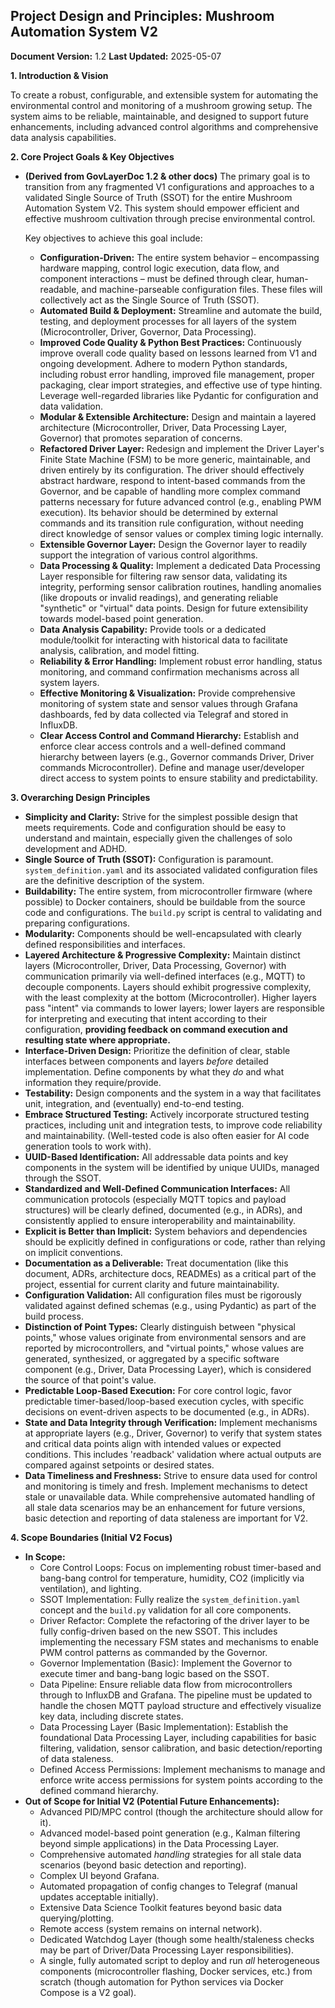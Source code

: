 ## Project Design and Principles: Mushroom Automation System V2

**Document Version:** 1.2
**Last Updated:** 2025-05-07

**1. Introduction & Vision**

To create a robust, configurable, and extensible system for automating the environmental control and monitoring of a mushroom growing setup. The system aims to be reliable, maintainable, and designed to support future enhancements, including advanced control algorithms and comprehensive data analysis capabilities.

**2. Core Project Goals & Key Objectives**

- **(Derived from GovLayerDoc 1.2 & other docs)**
The primary goal is to transition from any fragmented V1 configurations and approaches to a validated Single Source of Truth (SSOT) for the entire Mushroom Automation System V2. This system should empower efficient and effective mushroom cultivation through precise environmental control.
    
    Key objectives to achieve this goal include:
    
    - **Configuration-Driven:** The entire system behavior – encompassing hardware mapping, control logic execution, data flow, and component interactions – must be defined through clear, human-readable, and machine-parseable configuration files. These files will collectively act as the Single Source of Truth (SSOT).
    - **Automated Build & Deployment:** Streamline and automate the build, testing, and deployment processes for all layers of the system (Microcontroller, Driver, Governor, Data Processing).
    - **Improved Code Quality & Python Best Practices:** Continuously improve overall code quality based on lessons learned from V1 and ongoing development. Adhere to modern Python standards, including robust error handling, improved file management, proper packaging, clear import strategies, and effective use of type hinting. Leverage well-regarded libraries like Pydantic for configuration and data validation.
    - **Modular & Extensible Architecture:** Design and maintain a layered architecture (Microcontroller, Driver, Data Processing Layer, Governor) that promotes separation of concerns.
    - **Refactored Driver Layer:** Redesign and implement the Driver Layer's Finite State Machine (FSM) to be more generic, maintainable, and driven entirely by its configuration. The driver should effectively abstract hardware, respond to intent-based commands from the Governor, and be capable of handling more complex command patterns necessary for future advanced control (e.g., enabling PWM execution). Its behavior should be determined by external commands and its transition rule configuration, without needing direct knowledge of sensor values or complex timing logic internally.
    - **Extensible Governor Layer:** Design the Governor layer to readily support the integration of various control algorithms.
    - **Data Processing & Quality:** Implement a dedicated Data Processing Layer responsible for filtering raw sensor data, validating its integrity, performing sensor calibration routines, handling anomalies (like dropouts or invalid readings), and generating reliable "synthetic" or "virtual" data points. Design for future extensibility towards model-based point generation.
    - **Data Analysis Capability:** Provide tools or a dedicated module/toolkit for interacting with historical data to facilitate analysis, calibration, and model fitting.
    - **Reliability & Error Handling:** Implement robust error handling, status monitoring, and command confirmation mechanisms across all system layers.
    - **Effective Monitoring & Visualization:** Provide comprehensive monitoring of system state and sensor values through Grafana dashboards, fed by data collected via Telegraf and stored in InfluxDB.
    - **Clear Access Control and Command Hierarchy:** Establish and enforce clear access controls and a well-defined command hierarchy between layers (e.g., Governor commands Driver, Driver commands Microcontroller). Define and manage user/developer direct access to system points to ensure stability and predictability.

**3. Overarching Design Principles**

- **Simplicity and Clarity:** Strive for the simplest possible design that meets requirements. Code and configuration should be easy to understand and maintain, especially given the challenges of solo development and ADHD.
- **Single Source of Truth (SSOT):** Configuration is paramount. `system_definition.yaml` and its associated validated configuration files are the definitive description of the system.
- **Buildability:** The entire system, from microcontroller firmware (where possible) to Docker containers, should be buildable from the source code and configurations. The `build.py` script is central to validating and preparing configurations.
- **Modularity:** Components should be well-encapsulated with clearly defined responsibilities and interfaces.
- **Layered Architecture & Progressive Complexity:** Maintain distinct layers (Microcontroller, Driver, Data Processing, Governor) with communication primarily via well-defined interfaces (e.g., MQTT) to decouple components. Layers should exhibit progressive complexity, with the least complexity at the bottom (Microcontroller). Higher layers pass "intent" via commands to lower layers; lower layers are responsible for interpreting and executing that intent according to their configuration, **providing feedback on command execution and resulting state where appropriate.**
- **Interface-Driven Design:** Prioritize the definition of clear, stable interfaces between components and layers *before* detailed implementation. Define components by what they *do* and what information they require/provide.
- **Testability:** Design components and the system in a way that facilitates unit, integration, and (eventually) end-to-end testing.
- **Embrace Structured Testing:** Actively incorporate structured testing practices, including unit and integration tests, to improve code reliability and maintainability. (Well-tested code is also often easier for AI code generation tools to work with).
- **UUID-Based Identification:** All addressable data points and key components in the system will be identified by unique UUIDs, managed through the SSOT.
- **Standardized and Well-Defined Communication Interfaces:** All communication protocols (especially MQTT topics and payload structures) will be clearly defined, documented (e.g., in ADRs), and consistently applied to ensure interoperability and maintainability.
- **Explicit is Better than Implicit:** System behaviors and dependencies should be explicitly defined in configurations or code, rather than relying on implicit conventions.
- **Documentation as a Deliverable:** Treat documentation (like this document, ADRs, architecture docs, READMEs) as a critical part of the project, essential for current clarity and future maintainability.
- **Configuration Validation:** All configuration files must be rigorously validated against defined schemas (e.g., using Pydantic) as part of the build process.
- **Distinction of Point Types:** Clearly distinguish between "physical points," whose values originate from environmental sensors and are reported by microcontrollers, and "virtual points," whose values are generated, synthesized, or aggregated by a specific software component (e.g., Driver, Data Processing Layer), which is considered the source of that point's value.
- **Predictable Loop-Based Execution:** For core control logic, favor predictable timer-based/loop-based execution cycles, with specific decisions on event-driven aspects to be documented (e.g., in ADRs).
- **State and Data Integrity through Verification:** Implement mechanisms at appropriate layers (e.g., Driver, Governor) to verify that system states and critical data points align with intended values or expected conditions. This includes 'readback' validation where actual outputs are compared against setpoints or desired states.
- **Data Timeliness and Freshness:** Strive to ensure data used for control and monitoring is timely and fresh. Implement mechanisms to detect stale or unavailable data. While comprehensive automated handling of all stale data scenarios may be an enhancement for future versions, basic detection and reporting of data staleness are important for V2.

**4. Scope Boundaries (Initial V2 Focus)**

- **In Scope:**
    - Core Control Loops: Focus on implementing robust timer-based and bang-bang control for temperature, humidity, CO2 (implicitly via ventilation), and lighting.
    - SSOT Implementation: Fully realize the `system_definition.yaml` concept and the `build.py` validation for all core components.
    - Driver Refactor: Complete the refactoring of the driver layer to be fully config-driven based on the new SSOT. This includes implementing the necessary FSM states and mechanisms to enable PWM control patterns as commanded by the Governor.
    - Governor Implementation (Basic): Implement the Governor to execute timer and bang-bang logic based on the SSOT.
    - Data Pipeline: Ensure reliable data flow from microcontrollers through to InfluxDB and Grafana. The pipeline must be updated to handle the chosen MQTT payload structure and effectively visualize key data, including discrete states.
    - Data Processing Layer (Basic Implementation): Establish the foundational Data Processing Layer, including capabilities for basic filtering, validation, sensor calibration, and basic detection/reporting of data staleness.
    - Defined Access Permissions: Implement mechanisms to manage and enforce write access permissions for system points according to the defined command hierarchy.
- **Out of Scope for Initial V2 (Potential Future Enhancements):**
    - Advanced PID/MPC control (though the architecture should allow for it).
    - Advanced model-based point generation (e.g., Kalman filtering beyond simple applications) in the Data Processing Layer.
    - Comprehensive automated *handling* strategies for all stale data scenarios (beyond basic detection and reporting).
    - Complex UI beyond Grafana.
    - Automated propagation of config changes to Telegraf (manual updates acceptable initially).
    - Extensive Data Science Toolkit features beyond basic data querying/plotting.
    - Remote access (system remains on internal network).
    - Dedicated Watchdog Layer (though some health/staleness checks may be part of Driver/Data Processing Layer responsibilities).
    - A single, fully automated script to deploy and run *all* heterogeneous components (microcontroller flashing, Docker services, etc.) from scratch (though automation for Python services via Docker Compose is a V2 goal).
